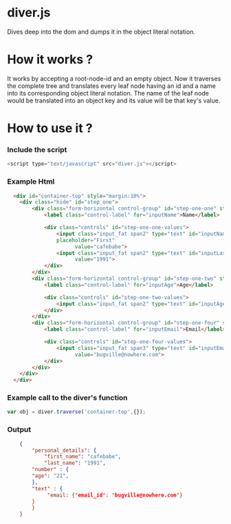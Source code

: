 # diver.js
Dives deep into the dom and dumps it in the object literal notation.

# How it works ?
It works by accepting a root-node-id and an empty object. Now it traverses the complete tree and translates every leaf node having an id and a name into its corresponding object literal notation. The name of the leaf node would be translated into an object key and its value will be that key's value.

# How to use it ?

### Include the script
```javascript
<script type="text/javascript" src="diver.js"></script>
```

### Example Html
```html
  <div id="container-top" style="margin:10%">
    <div class="hide" id="step_one">
        <div class="form-horizontal control-group" id="step-one-one" style="margin-left: -118px">
            <label class="control-label" for="inputName">Name</label>

            <div class="controls" id="step-one-one-values">
                <input class="input_fat span2" type="text" id="inputName" name="first_name" group="personal_details"
                placeholder="First"
                      value="cafebabe">
                <input class="input_fat span2" type="text" id="inputLastName" name="last_name" group="personal_details" placeholder="Last"
                      value="1991">
            </div>
        </div>
        <div class="form-horizontal control-group" id="step-one-two" style="margin-left: -118px">
            <label class="control-label" for="inputAge">Age</label>

            <div class="controls" id="step-one-two-values">
                <input class="input_fat span2" type="text" id="inputAge" name="age" group="personal_details.number" placeholder="Age" value="21">
            </div>
        </div>
        <div class="form-horizontal control-group" id="step-one-four" style="margin-left: -118px">
            <label class="control-label" for="inputEmail">Email</label>

            <div class="controls" id="step-one-four-values">
                <input class="input_fat span3" type="text" id="inputEmail" name="email_id" group="personal_details.text.email" placeholder="Email"
                      value="bugville@nowhere.com">
            </div>
        </div>
    </div>
  </div>
```

### Example call to the diver's function
```javascript
var obj = diver.traverse('container-top',{});
```
### Output
```json
    {
        "personal_details": {
            "first_name": "cafebabe",
            "last_name": "1991",
	    "number" : {
		"age": "21",
	    },
	    "text" : {			
             "email: {"email_id": "bugville@nowhere.com"}
	    }	
        }
    }

```
